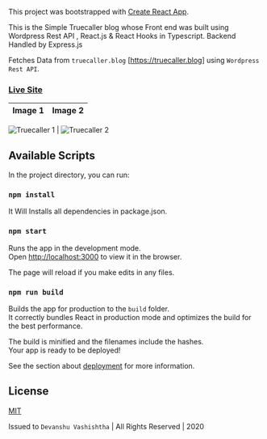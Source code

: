This project was bootstrapped with [Create React App](https://github.com/facebook/create-react-app).

This is the Simple Truecaller blog whose Front end was built using Wordpress Rest API , React.js & React Hooks in Typescript. Backend Handled by Express.js

Fetches Data from ```truecaller.blog``` [https://truecaller.blog] using `Wordpress Rest API`.

### [Live Site](https://web-codegrammer-truecaller-blog.netlify.app/)

Image 1                     |  Image 2
:-------------------------:|:-------------------------:

![Truecaller 1](https://i.imgur.com/tSUlWzs.jpg)  |  ![Truecaller 2](https://i.imgur.com/eScl80s.jpg)


## Available Scripts

In the project directory, you can run:

### `npm install`

It Will Installs all dependencies in package.json.

### `npm start`

Runs the app in the development mode.<br />
Open [http://localhost:3000](http://localhost:3000) to view it in the browser.

The page will reload if you make edits in any files.<br/>

### `npm run build`

Builds the app for production to the `build` folder.<br/>
It correctly bundles React in production mode and optimizes the build for the best performance.

The build is minified and the filenames include the hashes.<br/>
Your app is ready to be deployed!

See the section about [deployment](https://facebook.github.io/create-react-app/docs/deployment) for more information.

## License 

[MIT](https://github.com/web-codegrammer/Truecaller-wp-Rest-API-Simple-Blog/blob/main/LICENSE)

Issued to ```Devanshu Vashishtha``` | All Rights Reserved | 2020
